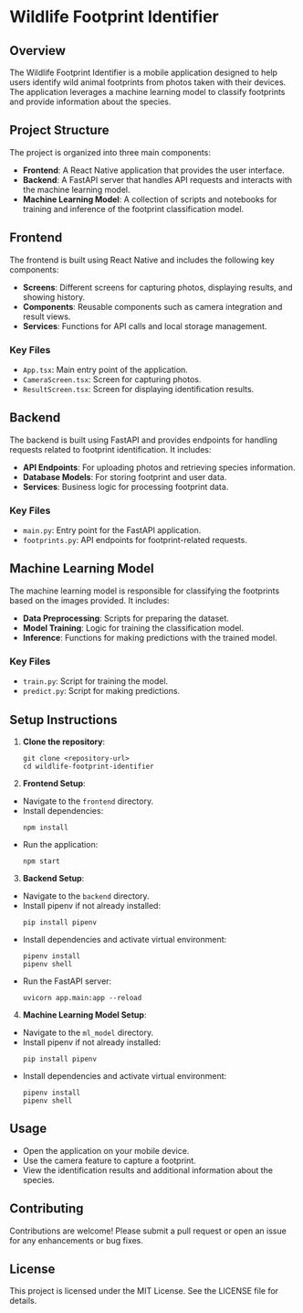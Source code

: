 # Wildlife Footprint Identifier

## Overview

The Wildlife Footprint Identifier is a mobile application designed to help users identify wild animal footprints from photos taken with their devices. The application leverages a machine learning model to classify footprints and provide information about the species.

## Project Structure

The project is organized into three main components:

- **Frontend**: A React Native application that provides the user interface.
- **Backend**: A FastAPI server that handles API requests and interacts with the machine learning model.
- **Machine Learning Model**: A collection of scripts and notebooks for training and inference of the footprint classification model.

## Frontend

The frontend is built using React Native and includes the following key components:

- **Screens**: Different screens for capturing photos, displaying results, and showing history.
- **Components**: Reusable components such as camera integration and result views.
- **Services**: Functions for API calls and local storage management.

### Key Files

- `App.tsx`: Main entry point of the application.
- `CameraScreen.tsx`: Screen for capturing photos.
- `ResultScreen.tsx`: Screen for displaying identification results.

## Backend

The backend is built using FastAPI and provides endpoints for handling requests related to footprint identification. It includes:

- **API Endpoints**: For uploading photos and retrieving species information.
- **Database Models**: For storing footprint and user data.
- **Services**: Business logic for processing footprint data.

### Key Files

- `main.py`: Entry point for the FastAPI application.
- `footprints.py`: API endpoints for footprint-related requests.

## Machine Learning Model

The machine learning model is responsible for classifying the footprints based on the images provided. It includes:

- **Data Preprocessing**: Scripts for preparing the dataset.
- **Model Training**: Logic for training the classification model.
- **Inference**: Functions for making predictions with the trained model.

### Key Files

- `train.py`: Script for training the model.
- `predict.py`: Script for making predictions.

## Setup Instructions

1. **Clone the repository**:

   ```
   git clone <repository-url>
   cd wildlife-footprint-identifier
   ```

2. **Frontend Setup**:

- Navigate to the `frontend` directory.
- Install dependencies:
  ```
  npm install
  ```
- Run the application:
  ```
  npm start
  ```

3. **Backend Setup**:

- Navigate to the `backend` directory.
- Install pipenv if not already installed:
  ```
  pip install pipenv
  ```
- Install dependencies and activate virtual environment:
  ```
  pipenv install
  pipenv shell
  ```
- Run the FastAPI server:
  ```
  uvicorn app.main:app --reload
  ```

4. **Machine Learning Model Setup**:

- Navigate to the `ml_model` directory.
- Install pipenv if not already installed:
  ```
  pip install pipenv
  ```
- Install dependencies and activate virtual environment:
  ```
  pipenv install
  pipenv shell
  ```

## Usage

- Open the application on your mobile device.
- Use the camera feature to capture a footprint.
- View the identification results and additional information about the species.

## Contributing

Contributions are welcome! Please submit a pull request or open an issue for any enhancements or bug fixes.

## License

This project is licensed under the MIT License. See the LICENSE file for details.
